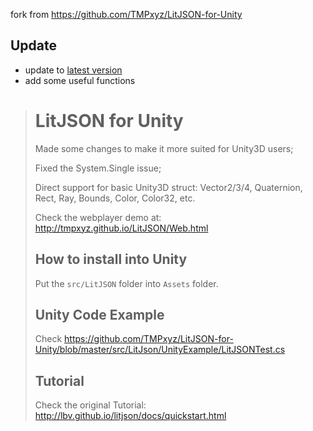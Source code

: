 fork from https://github.com/TMPxyz/LitJSON-for-Unity
## Update
+ update to [latest version](https://github.com/lbv/litjson)
+ add some useful functions


> LitJSON for Unity
> =======
> 
> Made some changes to make it more suited for Unity3D users;
> 
> Fixed the System.Single issue;
> 
> Direct support for basic Unity3D struct: Vector2/3/4, Quaternion, Rect, Ray, Bounds, Color, Color32, etc.
> 
> Check the webplayer demo at: http://tmpxyz.github.io/LitJSON/Web.html
> 
> ## How to install into Unity
> 
> Put the `src/LitJSON` folder into `Assets` folder.
> 
> ## Unity Code Example
> 
> Check https://github.com/TMPxyz/LitJSON-for-Unity/blob/master/src/LitJson/UnityExample/LitJSONTest.cs
> 
> ## Tutorial
> 
> Check the original Tutorial: http://lbv.github.io/litjson/docs/quickstart.html
